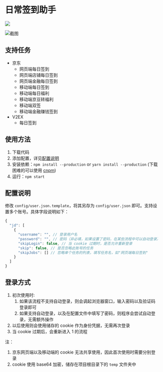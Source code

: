 # 日常签到助手

![](https://img.shields.io/badge/node-%3E%3D8-brightgreen.svg)

![截图](https://user-images.githubusercontent.com/5960988/47428265-50dd2700-d7c5-11e8-9847-0e7caae5108d.jpg)


## 支持任务

* 京东
    * 网页端每日签到
    * 网页端店铺每日签到
    * 网页端金融每日签到
    * 移动端每日签到
    * 移动端每日福利
    * 移动端京豆转福利
    * 移动端双签
    * 移动端金融赚钱签到
* V2EX
    * 每日签到

## 使用方法

1. 下载代码
2. 添加配置，详见[配置说明](https://github.com/wxsms/daily-signer#配置说明)
3. 安装依赖：`npm install --production` or `yarn install --production` (下载困难的可以使用 [cnpm](https://npm.taobao.org/))
4. 运行：`npm start`

## 配置说明

修改 `config/user.json.template`，将其另存为 `config/user.json` 即可。支持设置多个账号。具体字段说明如下：

```js
{
  "jd": [
    {
      "username": "", // 登录用户名
      "password": "", // 密码（非必填，如果设置了密码，在某些流程中可以自动登录）
      "skipLogin": false, // 当 cookie 过期时，是否允许重新登录
      "skip": false, // 是否忽略此账号的任务
      "skipJobs": [] // 忽略单个任务的列表，填写任务名，如"网页端每日签到"
    }
  ]
}
```

## 登录方式

1. 初次使用时:
   1. 如果该流程不支持自动登录，则会调起浏览器窗口，输入密码以及验证码登录即可
   2. 如果支持自动登录，以及在配置文件中填写了密码，则程序会尝试自动登录，无需额外操作
2. 以后使用则会使用储存的 cookie 作为身份凭据，无需再次登录
3. 当 cookie 过期后，会重新进入 1 的流程

注：

1. 京东网页端以及移动端的 cookie 无法共享使用，因此首次使用时需要分别登录
2. cookie 使用 base64 加密，储存在项目根目录下的 `temp` 文件夹中
